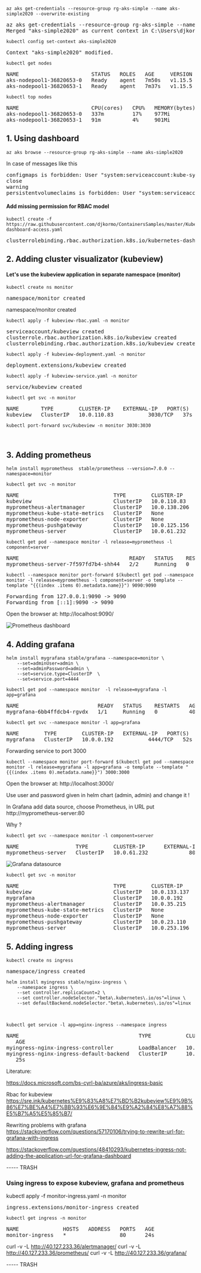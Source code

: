 
```console
az aks get-credentials --resource-group rg-aks-simple --name aks-simple2020 --overwrite-existing
```

<pre>
az aks get-credentials --resource-group rg-aks-simple --name aks-simple2020 --overwrite-existing
Merged "aks-simple2020" as current context in C:\Users\djkor\.kube\config
</pre>

```console
kubectl config set-context aks-simple2020
```
<pre>
Context "aks-simple2020" modified.
</pre>

```console
kubectl get nodes
```
<pre>
NAME                       STATUS   ROLES   AGE     VERSION
aks-nodepool1-36820653-0   Ready    agent   7m50s   v1.15.5
aks-nodepool1-36820653-1   Ready    agent   7m37s   v1.15.5
</pre>

```console
kubectl top nodes
```
<pre>
NAME                       CPU(cores)   CPU%   MEMORY(bytes)   MEMORY%   
aks-nodepool1-36820653-0   337m         17%    977Mi           45%       
aks-nodepool1-36820653-1   91m          4%     901Mi           41%      
</pre>

## 1. Using dashboard 
```console
az aks browse --resource-group rg-aks-simple --name aks-simple2020
```

In case of messages like this
<pre>
configmaps is forbidden: User "system:serviceaccount:kube-system:kubernetes-dashboard" cannot list resource "configmaps" in API group "" in the namespace "default"
close
warning
persistentvolumeclaims is forbidden: User "system:serviceaccount:kube-system:kubernetes-dashboard" cannot list resource "persistentvolumeclaims" in API group "" in the namespace "default" 
</pre>

#### Add missing permission for RBAC model
```console
kubectl create -f https://raw.githubusercontent.com/djkormo/ContainersSamples/master/Kubernetes/AKS/kube-dashboard-access.yaml
```
<pre>
clusterrolebinding.rbac.authorization.k8s.io/kubernetes-dashboard created
</pre>

##  2. Adding cluster visualizator (kubeview)  

#### Let's use the kubeview application  in separate namespace (monitor)
```console
kubectl create ns monitor
```
<pre>
namespace/monitor created
</pre>

namespace/monitor created
</pre>


```console
kubectl apply -f kubeview-rbac.yaml -n monitor

```
<pre>
serviceaccount/kubeview created
clusterrole.rbac.authorization.k8s.io/kubeview created
clusterrolebinding.rbac.authorization.k8s.io/kubeview created
</pre>


```console
kubectl apply -f kubeview-deployment.yaml -n monitor

```
 
<pre>
deployment.extensions/kubeview created
</pre>

```console
kubectl apply -f kubeview-service.yaml -n monitor
```
<pre>
service/kubeview created
</pre>

```console
kubectl get svc -n monitor
```
<pre>
NAME       TYPE        CLUSTER-IP    EXTERNAL-IP   PORT(S)    AGE
kubeview   ClusterIP   10.0.110.83   <none>        3030/TCP   37s
</pre>

```console
kubectl port-forward svc/kubeview -n monitor 3030:3030 
```

<pre>

</pre>

## 3. Adding prometheus

```console
helm install myprometheus  stable/prometheus --version=7.0.0 --namespace=monitor
```

```console
kubectl get svc -n monitor
```
<pre>
NAME                              TYPE        CLUSTER-IP     EXTERNAL-IP   PORT(S)    AGE
kubeview                          ClusterIP   10.0.110.83    <none>        3030/TCP   2m35s
myprometheus-alertmanager         ClusterIP   10.0.138.206   <none>        80/TCP     56s
myprometheus-kube-state-metrics   ClusterIP   None           <none>        80/TCP     56s
myprometheus-node-exporter        ClusterIP   None           <none>        9100/TCP   56s
myprometheus-pushgateway          ClusterIP   10.0.125.156   <none>        9091/TCP   56s
myprometheus-server               ClusterIP   10.0.61.232    <none>        80/TCP     56s
</pre>


```console
kubectl get pod --namespace monitor -l release=myprometheus -l component=server  
```
<pre>
NAME                                   READY   STATUS    RESTARTS   AGE
myprometheus-server-7f597fd7b4-shh44   2/2     Running   0          2m41s
</pre>


```console
kubectl --namespace monitor port-forward $(kubectl get pod --namespace monitor -l release=myprometheus -l component=server -o template --template "{{(index .items 0).metadata.name}}") 9090:9090
```
<pre>
Forwarding from 127.0.0.1:9090 -> 9090
Forwarding from [::1]:9090 -> 9090
</pre>

Open the browser at:
http://localhost:9090/


![Prometheus dashboard](prometheus_at_9090.png)

## 4. Adding grafana

```console
helm install mygrafana stable/grafana --namespace=monitor \
    --set=adminUser=admin \
    --set=adminPassword=admin \
    --set=service.type=ClusterIP  \
    --set=service.port=4444 
```

```console
kubectl get pod --namespace monitor  -l release=mygrafana -l app=grafana
```
<pre>
NAME                         READY   STATUS    RESTARTS   AGE
mygrafana-6bb4ffdcb4-rgvdx   1/1     Running   0          40s
</pre>

```console
kubectl get svc --namespace monitor -l app=grafana
```
<pre>
NAME        TYPE        CLUSTER-IP   EXTERNAL-IP   PORT(S)    AGE
mygrafana   ClusterIP   10.0.0.192   <none>        4444/TCP   52s
</pre>

Forwarding service to port 3000

```console
kubectl --namespace monitor port-forward $(kubectl get pod --namespace monitor -l release=mygrafana -l app=grafana -o template --template "{{(index .items 0).metadata.name}}") 3000:3000
```

Open the browser at:
http://localhost:3000/

Use user and password given in  helm chart (admin, admin) and change it ! 

In Grafana add data source, choose Prometheus, in URL put
http://myprometheus-server:80

Why ?

```console
kubectl get svc --namespace monitor -l component=server
```

<pre>
NAME                  TYPE        CLUSTER-IP      EXTERNAL-IP   PORT(S)   AGE
myprometheus-server   ClusterIP   10.0.61.232     <none>        80/TCP     6m34s
</pre>

![Grafana datasource](grafana-datasource.png)


```console
kubectl get svc -n monitor
```
<pre>
NAME                              TYPE        CLUSTER-IP     EXTERNAL-IP   PORT(S)    AGE
kubeview                          ClusterIP   10.0.133.137   <none>        3030/TCP   8m5s
mygrafana                         ClusterIP   10.0.0.192     <none>        4444/TCP   3m23s
myprometheus-alertmanager         ClusterIP   10.0.35.215    <none>        80/TCP     7m46s
myprometheus-kube-state-metrics   ClusterIP   None           <none>        80/TCP     7m46s
myprometheus-node-exporter        ClusterIP   None           <none>        9100/TCP   7m46s
myprometheus-pushgateway          ClusterIP   10.0.23.110    <none>        9091/TCP   7m46s
myprometheus-server               ClusterIP   10.0.253.196   <none>        80/TCP     7m46s
</pre>



## 5. Adding ingress

```console 
kubectl create ns ingress
```
<pre>
namespace/ingress created
</pre>

```console
helm install myingress stable/nginx-ingress \
    --namespace ingress \
    --set controller.replicaCount=2 \
    --set controller.nodeSelector."beta\.kubernetes\.io/os"=linux \
    --set defaultBackend.nodeSelector."beta\.kubernetes\.io/os"=linux
```    
<pre>

</pre>

```console
kubectl get service -l app=nginx-ingress --namespace ingress
```
<pre>
NAME                                      TYPE           CLUSTER-IP    EXTERNAL-IP     PORT(S)
   AGE
myingress-nginx-ingress-controller        LoadBalancer   10.0.121.3    40.127.224.23   80:32347/TCP,443:32189/TCP   25s
myingress-nginx-ingress-default-backend   ClusterIP      10.0.211.89   <none>          80/TCP
   25s
</pre>



Literature:

https://docs.microsoft.com/bs-cyrl-ba/azure/aks/ingress-basic

Rbac for kubeview
https://sre.ink/kubernetes%E9%83%A8%E7%BD%B2kubeview%E9%9B%86%E7%BE%A4%E7%BB%93%E6%9E%84%E9%A2%84%E8%A7%88%E5%B7%A5%E5%85%B7/

Rewriting problems with grafana
https://stackoverflow.com/questions/57170106/trying-to-rewrite-url-for-grafana-with-ingress

https://stackoverflow.com/questions/48410293/kubernetes-ingress-not-adding-the-application-url-for-grafana-dashboard




----- TRASH

### Using ingress to expose kubeview, grafana and prometheus

kubectl apply -f monitor-ingress.yaml -n monitor

<pre>
ingress.extensions/monitor-ingress created
</pre>

```console
kubectl get ingress -n monitor
```
<pre>
NAME              HOSTS   ADDRESS   PORTS   AGE
monitor-ingress   *                 80      24s
</pre>



curl -v -L  http://40.127.233.36/alertmanager/
curl -v -L  http://40.127.233.36/prometheus/
curl -v -L  http://40.127.233.36/grafana/


----- TRASH